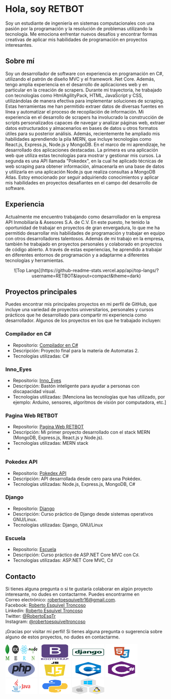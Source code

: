 # Hola, soy RETBOT
Soy un estudiante de ingeniería en sistemas computacionales con una pasión por la programación y la resolución de problemas utilizando la tecnología. Me emociona enfrentar nuevos desafíos y encontrar formas creativas de aplicar mis habilidades de programación en proyectos interesantes.

## Sobre mí
Soy un desarrollador de software con experiencia en programación en C#, utilizando el patrón de diseño MVC y el framework .Net Core. Además, tengo amplia experiencia en el desarrollo de aplicaciones web y en particular en la creación de scrapers.
Durante mi trayectoria, he trabajado con tecnologías como HtmlAgilityPack, HTML, JavaScript y CSS, utilizándolas de manera efectiva para implementar soluciones de scraping. Estas herramientas me han permitido extraer datos de diversas fuentes en línea y automatizar el proceso de recopilación de información.
Mi experiencia en el desarrollo de scrapers ha involucrado la construcción de scripts personalizados capaces de navegar y analizar páginas web, extraer datos estructurados y almacenarlos en bases de datos u otros formatos útiles para su posterior análisis.
Además, recientemente he ampliado mis habilidades aprendiendo la pila MERN, que incluye tecnologías como React.js, Express.js, Node.js y MongoDB. En el marco de mi aprendizaje, he desarrollado dos aplicaciones destacadas. La primera es una aplicación web que utiliza estas tecnologías para mostrar y gestionar mis cursos. La segunda es una API llamada "Pokedex", en la cual he aplicado técnicas de web scraping para obtener información, almacenarla en una base de datos y utilizarla en una aplicación Node.js que realiza consultas a MongoDB Atlas.
Estoy emocionado por seguir adquiriendo conocimientos y aplicar mis habilidades en proyectos desafiantes en el campo del desarrollo de software.

## Experiencia
Actualmente me encuentro trabajando como desarrollador en la empresa API Inmobiliaría & Asesores S.A. de C.V. En este puesto, he tenido la oportunidad de trabajar en proyectos de gran envergadura, lo que me ha permitido desarrollar mis habilidades de programación y trabajar en equipo con otros desarrolladores talentosos.
Además de mi trabajo en la empresa, también he trabajado en proyectos personales y colaborado en proyectos de código abierto. A través de estas experiencias, he aprendido a trabajar en diferentes entornos de programación y a adaptarme a diferentes tecnologías y herramientas.

<center>![Top Langs](https://github-readme-stats.vercel.app/api/top-langs/?username=RETBOT&layout=compact&theme=dark)</center>

## Proyectos principales
Puedes encontrar mis principales proyectos en mi perfil de GitHub, que incluye una variedad de proyectos universitarios, personales y cursos prácticos que he desarrollado para compartir mi experiencia como desarrollador. Algunos de los proyectos en los que he trabajado incluyen:

### Compilador en C#
- Repositorio: [Compilador en C#](https://github.com/RETBOT/Compilador)
- Descripción: Proyecto final para la materia de Automatas 2.
- Tecnologías utilizadas: C#

### Inno_Eyes
- Repositorio: [Inno_Eyes](https://github.com/RETBOT/Inno_Eyes)
- Descripción: Bastón inteligente para ayudar a personas con discapacidad visual.
- Tecnologías utilizadas: [Menciona las tecnologías que has utilizado, por ejemplo: Arduino, sensores, algoritmos de visión por computadora, etc.]

### Pagina Web RETBOT
- Repositorio: [Pagina Web RETBOT](https://github.com/RETBOT/Web-Stack-MERN)
- Descripción: Mi primer proyecto desarrollado con el stack MERN (MongoDB, Express.js, React.js y Node.js).
- Tecnologías utilizadas: MERN stack
- 
### Pokedex API
- Repositorio: [Pokedex API](https://github.com/RETBOT/Pokedex_Api)
- Descripción: API desarrollada desde cero para una Pokédex.
- Tecnologías utilizadas: Node.js, Express.js, MongoDB, C#

### Django
- Repositorio: [Django](https://github.com/RETBOT/Django-X-Linux)
- Descripción: Curso práctico de Django desde sistemas operativos GNU/Linux.
- Tecnologías utilizadas: Django, GNU/Linux

### Escuela
- Repositorio: [Escuela](https://github.com/RETBOT/Escuela)
- Descripción: Curso práctico de ASP.NET Core MVC con C♯.
- Tecnologías utilizadas: ASP.NET Core MVC, C♯


## Contacto
Si tienes alguna pregunta o si te gustaría colaborar en algún proyecto interesante, no dudes en contactarme. Puedes encontrarme en <br>
Correo electrónico: robertoesquiveltr16@gmail.com.<br>
Facebook: <a href="https://www.facebook.com/robertoesquiveltroncoso">Roberto Esquivel Troncoso</a><br>
Linkedin: <a href="https://www.linkedin.com/in/roberto-esquivel-troncoso/">Roberto Esquivel Troncoso</a><br>
Twitter:  <a href="https://twitter.com/RobertoEsqTr">@RobertoEsqTr</a><br>
Instagram: <a href="https://www.instagram.com/robertoesquiveltroncoso/">@robertoesquiveltroncoso</a><br> 

¡Gracias por visitar mi perfil! Si tienes alguna pregunta o sugerencia sobre alguno de estos proyectos, no dudes en contactarme.

<img src="https://github.com/RETBOT/RETBOT/blob/main/Imgs/MERN.png" alt="img" width="100" height="50"> <img src="https://github.com/RETBOT/RETBOT/blob/main/Imgs/bootstrap.png" alt="img" width="100" height="50"> <img src="https://github.com/RETBOT/RETBOT/blob/main/Imgs/django.png" alt="img" width="100" height="50"> <img src="https://github.com/RETBOT/RETBOT/blob/main/Imgs/html5-css3.png" alt="img" width="100" height="50"><img src="https://github.com/RETBOT/RETBOT/blob/main/Imgs/php.png" alt="img" width="100" height="50"> <img src="https://github.com/RETBOT/RETBOT/blob/main/Imgs/javascript.png" alt="img" width="100" height="50"> <img src="https://github.com/RETBOT/RETBOT/blob/main/Imgs/c%2B%2B.png" alt="img" width="100" height="50"> <img src="https://github.com/RETBOT/RETBOT/blob/main/Imgs/csharp.png" alt="img" width="100" height="50"> <img src="https://github.com/RETBOT/RETBOT/blob/main/Imgs/java.png" alt="img" width="100" height="50"> <img src="https://github.com/RETBOT/RETBOT/blob/main/Imgs/python.png" alt="img" width="100" height="50"> <img src="https://github.com/RETBOT/RETBOT/blob/main/Imgs/linux-macos-windows.png" alt="img" width="100" height="50">
